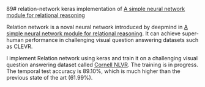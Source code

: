 89# relation-network
keras implementation of  [A simple neural network module for relational reasoning](https://arxiv.org/pdf/1706.01427.pdf)

Relation network is a noval neural network introduced by deepmind in [A simple neural network module for relational reasoning](https://arxiv.org/pdf/1706.01427.pdf). It can achieve super-human performance in challenging visual question answering datasets such as CLEVR.

I implement Relation network using keras and train it on a challenging visual question answering dataset called [Cornell NLVR](https://github.com/cornell-lic/nlvr). The training is in progress. The temporal test accuracy is 89.10%, which is much higher than the previous state of the art (61.99%).

